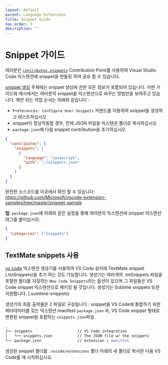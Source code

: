 ```yaml
---
layout: default
parent: Language Extensions
title: Snippet Guide
nav_order: 3
description: ""
---
```


# Snippet 가이드
<!--
# Snippet Guide -->

여러분은 [`contributes.snippets`](/api/references/contribution-points#contributes.snippets) Contribution Point를 사용하여 Visual Studio Code 익스텐션에 snippet을 번들링 하여 공유 할 수 있습니다. 
<!--
The [`contributes.snippets`](/api/references/contribution-points#contributes.snippets) Contribution Point allows you to bundle snippets into a Visual Studio Code extension for sharing. -->

[snippet 생성](https://code.visualstudio.com/docs/editor/userdefinedsnippets#_creating-your-own-snippets) 주제에는 snippet 생성에 관한 모든 정보가 포함되어 있습니다. 이번 가이드와 예시에서는 여러분의 snippet을 익스텐션으로 바꾸는 방법만을 보여주고 있습니다. 제안 되는 작업 순서는 아래와 같습니다 :
<!--
The [Creating snippets](https://code.visualstudio.com/docs/editor/userdefinedsnippets#_creating-your-own-snippets) topic contains all information for creating snippets. This guide / sample just shows how you can turn your own snippets into an extension for sharing. The suggested workflow is:-->


- `Preferences: Configure User Snippets` 커맨드를 이용하여 snippet을 생성하고 테스트하십시오
- snippet이 정상작동할 경우, 전체 JSON 파일을 익스텐션 폴더로 복사하십시오
- `package.json`에 다음 snippet contribution을 추가하십시오

<!--
- Create and test your snippets using `Preferences: Configure User Snippets` command
- Once you are happy with the snippets, copy the whole JSON file into an extension folder, such as `snippets.json`
- Add the following snippet contribution to your `package.json`
-->

```json
{
  "contributes": {
    "snippets": [
      {
        "language": "javascript",
        "path": "./snippets.json"
      }
    ]
  }
}
```

완전한 소스코드를 이곳에서 확인 할 수 있습니다: https://github.com/Microsoft/vscode-extension-samples/tree/master/snippet-sample

<!--
You can find the complete source code at: https://github.com/Microsoft/vscode-extension-samples/tree/master/snippet-sample-->

**팁**: `package.json`에 아래와 같은 설정을 통해 여러분의 익스텐션에 snippet 익스텐션 태그를 붙이십시오:
<!--
**Tip**: Tag your extension as a snippet extension with the following config in your `package.json`: -->

```json
{
  "categories": ["Snippets"]
}
```

## TextMate snippets 사용
<!--
## Using TextMate snippets -->

[yo code](/api/get-started/your-first-extension) 익스텐션 생성기를 사용하여 VS Code 설치에 TextMate snippet (.tmSnippets)을 추가 하는 것도 가능합니다. 생성기는 여러개의 .tmSnippets 파일을 포함한 폴더를 지정하는 `New Code Snippets`라는 옵션이 있으며 그 파일들은 VS Code snippet 익스텐션으로 패키징 될 것입니다. 생성기는 Sublime snippets 또한 지원합니다. (.sumlime-snippets) 
<!--
You can also add TextMate snippets (.tmSnippets) to your VS Code installation using the [yo code](/api/get-started/your-first-extension) extension generator. The generator has an option `New Code Snippets` which lets you point to a folder containing multiple .tmSnippets files and they will be packaged into a VS Code snippet extension. The generator also supports Sublime snippets (.sublime-snippets).-->

생성기의 최종 출력물은 2 파일로 구성됩니다 : snippet을 VS Code에 통합하기 위한 메타데이터를 갖는 익스텐션 manifest `package.json` 과, VS Code snippet 형태로 변환된 snippet을 포함하는 `snippets.json`파일.

<!--
The final generator output has two files: an extension manifest `package.json` which has metadata to integrate the snippets into VS Code and a `snippets.json` file which includes the snippets converted to the VS Code snippet format.-->

```bash
.
├── snippets                    // VS Code integration
│   └── snippets.json           // The JSON file w/ the snippets
└── package.json                // extension's manifest
```

생성된 snippet 폴더를 `.vscode/extensions` 폴더 아래의 새 폴더로 복사한 다음 VS Code를 재 시작하십시오. 

<!--Copy the generated snippets folder to a new folder under your `.vscode/extensions` folder and restart VS Code.
-->
